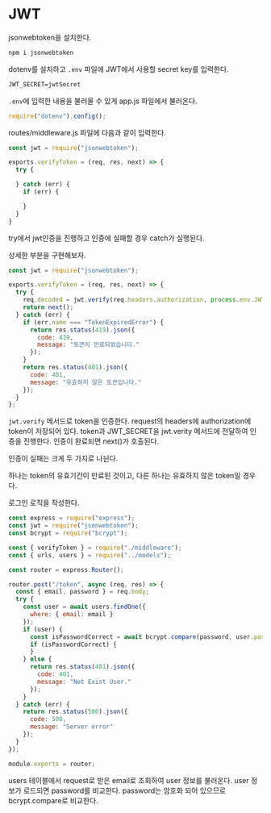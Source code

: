 # JWT

jsonwebtoken을 설치한다.

```cmd
npm i jsonwebtoken
```

dotenv를 설치하고 `.env` 파일에 JWT에서 사용할 secret key를 입력한다.

```txt
JWT_SECRET=jwtSecret
```

`.env`에 입력한 내용을 불러올 수 있게 app.js 파일에서 불러온다.

```js
require("dotenv").config();
```

routes/middleware.js 파일에 다음과 같이 입력한다.

```js
const jwt = require("jsonwebtoken");

exports.verifyToken = (req, res, next) => {
  try {

  } catch (err) {
    if (err) {

    }
  }
}
```

try에서 jwt인증을 진행하고 인증에 실패할 경우 catch가 실행된다.

상세한 부분을 구현해보자.

```js
const jwt = require("jsonwebtoken");

exports.verifyToken = (req, res, next) => {
  try {
    req.decoded = jwt.verify(req.headers.authorization, process.env.JWT_SECRET);
    return next();
  } catch (err) {
    if (err.name === "TokenExpiredError") {
      return res.status(419).json({
        code: 419,
        message: "토큰이 만료되었습니다."
      });
    }
    return res.status(401).json({
      code: 401,
      message: "유효하지 않은 토큰입니다."
    });
  }
};

```

`jwt.verify` 메서드로 token을 인증한다.
request의 headers에 authorization에 token이 저장되어 있다.
token과 JWT_SECRET을 jwt.verity 메서드에 전달하여 인증을 진행한다.
인증이 완료되면 next()가 호출된다.

인증이 실패는 크게 두 가지로 나뉜다.

하나는 token의 유효기간이 만료된 것이고, 다른 하나는 유효하지 않은 token일 경우다.

로그인 로직을 작성한다.

```js
const express = require("express");
const jwt = require("jsonwebtoken");
const bcrypt = require("bcrypt");

const { verifyToken } = require("./middleware");
const { urls, users } = require("../models");

const router = express.Router();

router.post("/token", async (req, res) => {
  const { email, password } = req.body;
  try {
    const user = await users.findOne({
      where: { email: email }
    });
    if (user) {
      const isPasswordCorrect = await bcrypt.compare(password, user.password);
      if (isPasswordCorrect) {
      }
    } else {
      return res.status(401).json({
        code: 401,
        message: "Not Exist User."
      });
    }
  } catch (err) {
    return res.status(500).json({
      code: 500,
      message: "Server error"
    });
  }
});

module.exports = router;

```

users 테이블에서 request로 받은 email로 조회하여 user 정보를 불러온다.
user 정보가 로드되면 password를 비교한다.
password는 암호화 되어 있으므로 bcrypt.compare로 비교한다.
